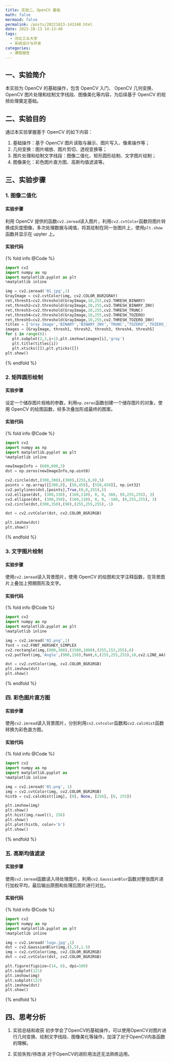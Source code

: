 ```yaml
---
title: 实验二、OpenCV 基础
math: false
mermaid: false
permalink: /posts/20221013-141348.html
date: 2022-10-13 14:13:48
tags:
  - 河北工业大学
  - 系统设计与开发
categories:
  - 课程报告
---
```

## 一、实验简介
本实验为 OpenCV 的基础操作，包含 OpenCV 入门、 OpenCV 几何变换、 OpenCV 图片处理和绘制文字线段、图像美化等内容，为后续基于 OpenCV 的视频处理奠定基础。  

<!-- more -->

## 二、实验目的
通过本实验掌握基于 OpenCV 的如下内容：  
1. 基础操作：基于 OpenCV 图片读取与展示、图片写入、像素操作等；
2. 几何变换：图片缩放、图片剪切、透视变换等；
3. 图片处理和绘制文字线段：图像二值化、矩形圆形绘制、文字图片绘制；
4. 图像美化：彩色图片直方图、高斯均值滤波等。

## 三、实验步骤

### 1. 图像二值化

#### 实验步骤
利用 OpenCV 提供的函数`cv2.imread`读入图片，利用`cv2.cvtColor`函数将图片转换成灰度图像，多次处理数据与阈值，将其绘制在同一张图片上，使用`plt.show`函数并显示在 upyter 上。  

#### 实验代码

{% fold info @Code %}
```python
import cv2
import numpy as np
import matplotlib.pyplot as plt
%matplotlib inline

img = cv2.imread('01.jpg',1)
GrayImage = cv2.cvtColor(img, cv2.COLOR_BGR2GRAY)
ret,thresh1=cv2.threshold(GrayImage,10,255,cv2.THRESH_BINARY)
ret,thresh2=cv2.threshold(GrayImage,10,255,cv2.THRESH_BINARY_INV)
ret,thresh3=cv2.threshold(GrayImage,10,255,cv2.THRESH_TRUNC)
ret,thresh4=cv2.threshold(GrayImage,10,255,cv2.THRESH_TOZERO)
ret,thresh5=cv2.threshold(GrayImage,10,255,cv2.THRESH_TOZERO_INV)
titles = ['Gray Image','BINARY','BINARY_INV','TRUNC','TOZERO','TOZERO_INV']
images = [GrayImage, thresh1, thresh2, thresh3, thresh4, thresh5]
for i in range(6):
   plt.subplot(2,3,i+1),plt.imshow(images[i],'gray')
   plt.title(titles[i])
   plt.xticks([]),plt.yticks([])
plt.show()
```
{% endfold %}

### 2. 矩阵圆形绘制

#### 实验步骤
设定一个储存图片规格的参数，利用`np.zeros`函数创建一个储存图片的对象，使用 OpenCV 的绘图函数，经多次叠加形成最终的图案。  

#### 实验代码

{% fold info @Code %}
```python
import cv2
import numpy as np
import matplotlib.pyplot as plt
%matplotlib inline

newImageInfo = (600,600,3)
dst = np.zeros(newImageInfo,np.uint8)

cv2.circle(dst,(300,300),(300),(255,0,0),5)
points = np.array([[300,0], [50,450], [550,450]], np.int32)
cv2.polylines(dst,[points],True,(0,0,255),5)
cv2.ellipse(dst, (300,330), (160,110), 0, 0, 360, (0,255,255), 3)
cv2.ellipse(dst, (300,350), (160,110), 0, 0, -180, (0,255,255), 3)
cv2.circle(dst,(300,350),(90),(255,255,255),-1)

dst = cv2.cvtColor(dst, cv2.COLOR_BGR2RGB)

plt.imshow(dst)
plt.show()
```
{% endfold %}

### 3. 文字图片绘制

#### 实验步骤
使用`cv2.imread`读入背景图片，使用 OpenCV 的绘图和文字注释函数，在背景图片上叠加上预期图形及文字。  

#### 实验代码

{% fold info @Code %}
```python
import cv2
import numpy as np
import matplotlib.pyplot as plt
%matplotlib inline

img = cv2.imread('02.png',1)
font = cv2.FONT_HERSHEY_SIMPLEX
cv2.rectangle(img,(800,300),(1500,1000),(255,153,255),6)
cv2.putText(img,'Angle',(900,250),font,6,(255,255,255),10,cv2.LINE_AA)

dst = cv2.cvtColor(img, cv2.COLOR_BGR2RGB)
plt.imshow(dst)
plt.show()
```
{% endfold %}

### 四. 彩色图片直方图

#### 实验步骤
使用`cv2.imread`读入背景图片，分别利用`cv2.cvtcolor`函数和`cv2.calcHist`函数转换为彩色直方图。

#### 实验代码

{% fold info @Code %}
```python
import cv2
import numpy as np
import matplotlib.pyplot as 
%matplotlib inline

img = cv2.imread('01.png', 1)
img = cv2.cvtColor(img, cv2.COLOR_BGR2RGB)
histb = cv2.calcHist([img], [0], None, [256], [0, 255])

plt.imshow(img)
plt.show()
plt.hist(img.ravel(), 256)
plt.show()
plt.plot(histb, color='b')
plt.show()
```
{% endfold %}

### 五. 高斯均值滤波

#### 实验步骤
使用`cv2.imread`函数读入待处理图片，利用`cv2.GaussianBlur`函数对整张图片进行加权平均，最后输出原图和处理后图片进行对比。

#### 实验代码

{% fold info @Code %}
```python
import cv2
import numpy as np
import matplotlib.pyplot as plt
%matplotlib inline

img = cv2.imread('logo.jpg',1)
dst = cv2.GaussianBlur(img,(5,5),1.5)
img = cv2.cvtColor(img, cv2.COLOR_BGR2RGB)
dst = cv2.cvtColor(dst, cv2.COLOR_BGR2RGB)

plt.figure(figsize=(14, 6), dpi=100)
plt.subplot(121)
plt.imshow(img)
plt.subplot(122)
plt.imshow(dst)
plt.show()
```
{% endfold %}


## 四、思考分析
1. 实验总结和收获
    初步学会了OpenCV的基础操作，可以使用OpenCV对图片进行几何变换、绘制文字线段、图像美化等操作，加深了对于OpenCV内各函数的理解。
    
2. 实验失败/待改进
    对于OpenCV的进阶用法还无法熟练运用。